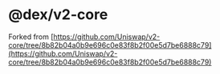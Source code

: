 # @dex/v2-core

Forked from
[https://github.com/Uniswap/v2-core/tree/8b82b04a0b9e696c0e83f8b2f00e5d7be6888c79](https://github.com/Uniswap/v2-core/tree/8b82b04a0b9e696c0e83f8b2f00e5d7be6888c79)
